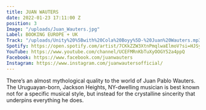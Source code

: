 ```yaml
---
title: JUAN WAUTERS
date: 2022-01-23 17:11:00 Z
position: 3
Image: "/uploads/Juan_Wauters.jpg"
Label: BOOKING EUROPE + UK
Track: "/uploads/Unity%20%5Bwith%20Cola%20Boyy%5D-%20Juan%20Wauters.mp3"
Spotify: https://open.spotify.com/artist/7CKkZZW3XtnPmqlwaElmoV?si=HJSy2U1iSEyinrub3HjNLw
YouTube: https://www.youtube.com/channel/UCEFMRnKbTuXyOOGY52a4ppQ
Facebook: https://www.facebook.com/juanwauters
Instagram: https://www.instagram.com/juanwautersofficial/
---
```


There’s an almost mythological quality to the world of Juan Pablo Wauters. The Uruguayan-born, Jackson Heights, NY-dwelling musician is best known not for a specific musical style, but instead for the crystalline sincerity that underpins everything he does.